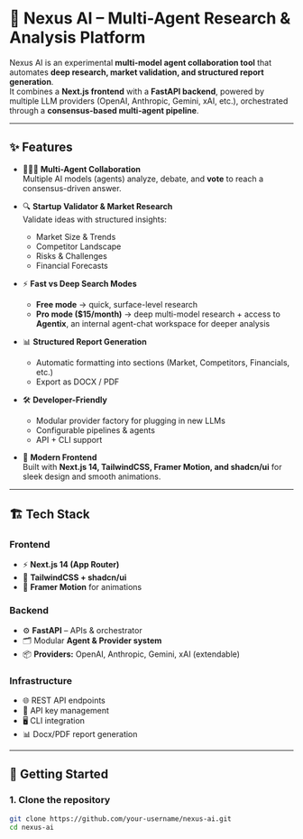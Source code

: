 # 🤖 Nexus AI – Multi-Agent Research & Analysis Platform

Nexus AI is an experimental **multi-model agent collaboration tool** that automates **deep research, market validation, and structured report generation**.  
It combines a **Next.js frontend** with a **FastAPI backend**, powered by multiple LLM providers (OpenAI, Anthropic, Gemini, xAI, etc.), orchestrated through a **consensus-based multi-agent pipeline**.

---

## ✨ Features

- 🧑‍🤝‍🧑 **Multi-Agent Collaboration**  
  Multiple AI models (agents) analyze, debate, and **vote** to reach a consensus-driven answer.

- 🔍 **Startup Validator & Market Research**  
  Validate ideas with structured insights:
  - Market Size & Trends  
  - Competitor Landscape  
  - Risks & Challenges  
  - Financial Forecasts  

- ⚡ **Fast vs Deep Search Modes**  
  - **Free mode** → quick, surface-level research  
  - **Pro mode ($15/month)** → deep multi-model research + access to **Agentix**, an internal agent-chat workspace for deeper analysis  

- 📊 **Structured Report Generation**  
  - Automatic formatting into sections (Market, Competitors, Financials, etc.)  
  - Export as DOCX / PDF  

- 🛠️ **Developer-Friendly**  
  - Modular provider factory for plugging in new LLMs  
  - Configurable pipelines & agents  
  - API + CLI support  

- 🎨 **Modern Frontend**  
  Built with **Next.js 14, TailwindCSS, Framer Motion, and shadcn/ui** for sleek design and smooth animations.  

---

## 🏗️ Tech Stack

### Frontend
- ⚡ **Next.js 14 (App Router)**  
- 🎨 **TailwindCSS + shadcn/ui**  
- 🎥 **Framer Motion** for animations  

### Backend
- ⚙️ **FastAPI** – APIs & orchestrator  
- 🗂️ Modular **Agent & Provider system**  
- 📦 **Providers:** OpenAI, Anthropic, Gemini, xAI (extendable)  

### Infrastructure
- 🌐 REST API endpoints  
- 🔑 API key management  
- 🖥️ CLI integration  
- 📊 Docx/PDF report generation  

---

## 🚀 Getting Started

### 1. Clone the repository
```bash
git clone https://github.com/your-username/nexus-ai.git
cd nexus-ai
